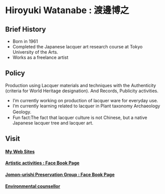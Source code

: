 # Hiroyuki Watanabe : 渡邊博之

## Brief History
- Born in 1961
- Completed the Japanese lacquer art research course at Tokyo University of the Arts.
- Works as a freelance artist

## Policy
Production using Lacquer materials and techniques with the Authenticity (criteria for World Heritage designation).
And Records, Publicity activities.    

- I’m currently working on production of lacquer ware for everyday use.  
- I’m currently learning related to lacquer in Plant taxonomy Archaeology Geology.    　
- Fun fact:The fact that lacquer culture is not Chinese, but a native Japanese lacquer tree and lacquer art.

## Visit
#### [My Web Sites](https://urushi-watanabe.com)
#### [Artistic activities : Face Book Page](https://www.facebook.com/urawa.urushi.watanabe)
#### [Jomon-urishi Preservation Group : Face Book Page](https://www.facebook.com/jomonurushi)
#### [Environmental counsellor](https://edu.env.go.jp/counsel/list/detail.php?id=1998203001&sort=new&p=1&d[n]=%E6%B8%A1%E8%BE%BA%E3%80%80%E5%8D%9A%E4%B9%8B)
